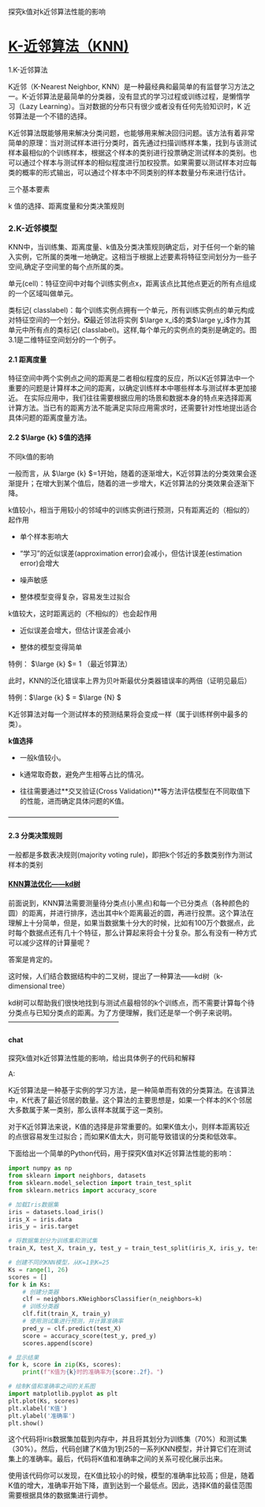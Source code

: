 探究k值对k近邻算法性能的影响

# [K-近邻算法（KNN)](https://blog.csdn.net/weixin_45884316/article/details/115221211?ops_request_misc=&request_id=&biz_id=102&utm_term=k%E8%BF%91%E9%82%BB%E7%AE%97%E6%B3%95&utm_medium=distribute.pc_search_result.none-task-blog-2~all~sobaiduweb~default-0-115221211.nonecase&spm=1018.2226.3001.4187)

1.K-近邻算法

 K近邻（K-Nearest Neighbor, KNN）是一种最经典和最简单的有监督学习方法之一。K-近邻算法是最简单的分类器，没有显式的学习过程或训练过程，是懒惰学习（Lazy Learning）。当对数据的分布只有很少或者没有任何先验知识时，K 近邻算法是一个不错的选择。

 K近邻算法既能够用来解决分类问题，也能够用来解决回归问题。该方法有着非常简单的原理：当对测试样本进行分类时，首先通过扫描训练样本集，找到与该测试样本最相似的个训练样本，根据这个样本的类别进行投票确定测试样本的类别。也可以通过个样本与测试样本的相似程度进行加权投票。如果需要以测试样本对应每类的概率的形式输出，可以通过个样本中不同类别的样本数量分布来进行估计。



三个基本要素

 k 值的选择、距离度量和分类决策规则

 

### 2.K-近邻模型

KNN中，当训练集、距离度量、k值及分类决策规则确定后，对于任何一个新的输入实例，它所属的类唯一地确定。这相当于根据上述要素将特征空间划分为一些子空间,确定子空间里的每个点所属的类。

单元(cell)：特征空间中对每个训练实例点x，距离该点比其他点更近的所有点组成的一个区域叫做单元。

类标记( classlabel)：每个训练实例点拥有一个单元，所有训练实例点的单元构成对特征空间的一个划分。❎最近邻法将实例 $\large x_i$的类$\large y_i$作为其单元中所有点的类标记( classlabel)。这样,每个单元的实例点的类别是确定的。图3.1是二维特征空间划分的一个例子。

 



#### 2.1 距离度量

 特征空间中两个实例点之间的距离是二者相似程度的反应，所以K近邻算法中一个重要的问题是计算样本之间的距离，以确定训练样本中哪些样本与测试样本更加接近。
 在实际应用中，我们往往需要根据应用的场景和数据本身的特点来选择距离计算方法。当已有的距离方法不能满足实际应用需求时，还需要针对性地提出适合具体问题的距离度量方法。



#### 2.2 $\large {k} $值的选择

不同k值的影响

一般而言，从 $\large {k} $=1开始，随着的逐渐增大，K近邻算法的分类效果会逐渐提升；在增大到某个值后，随着的进一步增大，K近邻算法的分类效果会逐渐下降。

k值较小，相当于用较小的邻域中的训练实例进行预测，只有距离近的（相似的）起作用

- 单个样本影响大

- “学习”的近似误差(approximation error)会减小，但估计误差(estimation error)会增大

- 噪声敏感

- 整体模型变得复杂，容易发生过拟合

  

k值较大，这时距离远的（不相似的）也会起作用

- 近似误差会增大，但估计误差会减小

- 整体的模型变得简单

  

特例： $\large {k} $= 1  （最近邻算法）

此时，KNN的泛化错误率上界为贝叶斯最优分类器错误率的两倍（证明见最后）



特例：$\large {k} $ = $\large {N} $

K近邻算法对每一个测试样本的预测结果将会变成一样（属于训练样例中最多的类）。

**k值选择**

- 一般k值较小。

- k通常取奇数，避免产生相等占比的情况。
- 往往需要通过**交叉验证(Cross Validation)**等方法评估模型在不同取值下的性能，进而确定具体问题的K值。

————————————————

#### 2.3 分类决策规则

 一般都是多数表决规则(majority voting rule)，即把k个邻近的多数类别作为测试样本的类别



#### [KNN算法优化——kd树](https://blog.csdn.net/m0_61787307/article/details/129504138?spm=1001.2101.3001.6650.3&utm_medium=distribute.pc_relevant.none-task-blog-2%7Edefault%7EYuanLiJiHua%7EPosition-3-129504138-blog-115221211.235%5Ev31%5Epc_relevant_increate_t0_download_v2&depth_1-utm_source=distribute.pc_relevant.none-task-blog-2%7Edefault%7EYuanLiJiHua%7EPosition-3-129504138-blog-115221211.235%5Ev31%5Epc_relevant_increate_t0_download_v2&utm_relevant_index=6)

 前面说到，KNN算法需要测量待分类点(小黑点)和每一个已分类点（各种颜色的圆）的距离，并进行排序，选出其中k个距离最近的圆，再进行投票。这个算法在理解上十分简单，但是，如果当数据集十分大的时候，比如有100万个数据点，此时每个数据点还有几十个特征，那么计算起来将会十分复杂。那么有没有一种方式可以减少这样的计算量呢？

答案是肯定的。

这时候，人们结合数据结构中的二叉树，提出了一种算法——kd树（k-dimensional tree）

kd树可以帮助我们很快地找到与测试点最相邻的k个训练点，而不需要计算每个待分类点与已知分类点的距离。为了方便理解，我们还是举一个例子来说明。
————————————————



#### chat

探究k值对k近邻算法性能的影响，给出具体例子的代码和解释



A:

K近邻算法是一种基于实例的学习方法，是一种简单而有效的分类算法。在该算法中，K代表了最近邻居的数量。这个算法的主要思想是，如果一个样本的K个邻居大多数属于某一类别，那么该样本就属于这一类别。

对于K近邻算法来说，K值的选择是非常重要的。如果K值太小，则样本距离较近的点很容易发生过拟合；而如果K值太大，则可能导致错误的分类和低效率。

下面给出一个简单的Python代码，用于探究K值对K近邻算法性能的影响：

```python
import numpy as np
from sklearn import neighbors, datasets
from sklearn.model_selection import train_test_split
from sklearn.metrics import accuracy_score

# 加载Iris数据集
iris = datasets.load_iris()
iris_X = iris.data
iris_y = iris.target

# 将数据集划分为训练集和测试集
train_X, test_X, train_y, test_y = train_test_split(iris_X, iris_y, test_size=0.3)

# 创建不同的KNN模型，从K=1到K=25
Ks = range(1, 26)
scores = []
for k in Ks:
    # 创建分类器
    clf = neighbors.KNeighborsClassifier(n_neighbors=k)
    # 训练分类器
    clf.fit(train_X, train_y)
    # 使用测试集进行预测，并计算准确率
    pred_y = clf.predict(test_X)
    score = accuracy_score(test_y, pred_y)
    scores.append(score)

# 显示结果
for k, score in zip(Ks, scores):
    print(f"K值为{k}时的准确率为{score:.2f}。")

# 绘制K值和准确率之间的关系图
import matplotlib.pyplot as plt
plt.plot(Ks, scores)
plt.xlabel('K值')
plt.ylabel('准确率')
plt.show()
```

这个代码将Iris数据集加载到内存中，并且将其划分为训练集（70%）和测试集（30%）。然后，代码创建了K值为1到25的一系列KNN模型，并计算它们在测试集上的准确率。最后，代码将K值和准确率之间的关系可视化展示出来。

使用该代码你可以发现，在K值比较小的时候，模型的准确率比较高；但是，随着K值的增大，准确率开始下降，直到达到一个最低点。因此，选择K值的最佳范围需要根据具体的数据集进行调参。
